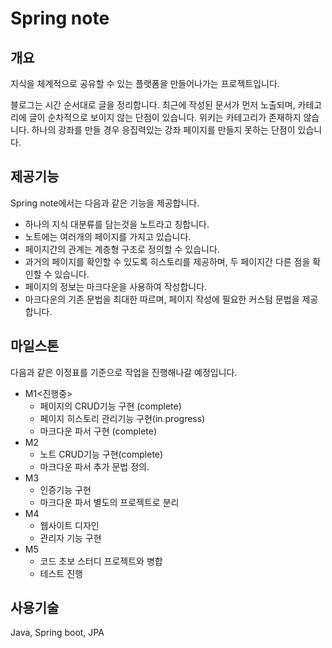 # Spring note

## 개요

지식을 체계적으로 공유할 수 있는 플랫폼을 만들어나가는 프로젝트입니다.

블로그는 시간 순서대로 글을 정리합니다. 최근에 작성된 문서가 먼저 노출되며, 카테고리에 글이 순차적으로 보이지 않는 단점이 있습니다.
위키는 카테고리가 존재하지 않습니다. 하나의 강좌를 만들 경우 응집력있는 강좌 페이지를 만들지 못하는 단점이 있습니다.

## 제공기능

Spring note에서는 다음과 같은 기능을 제공합니다.

- 하나의 지식 대분류를 담는것을 노트라고 칭합니다.
- 노트에는 여러개의 페이지를 가지고 있습니다.
- 페이지간의 관계는 계층형 구조로 정의할 수 있습니다.
- 과거의 페이지를 확인할 수 있도록 히스토리를 제공하며, 두 페이지간 다른 점을 확인할 수 있습니다. 
- 페이지의 정보는 마크다운을 사용하여 작성합니다.
- 마크다운의 기존 문법을 최대한 따르며, 페이지 작성에 필요한 커스텀 문법을 제공합니다.

## 마일스톤

다음과 같은 이정표를 기준으로 작업을 진행해나갈 예정입니다.

- M1<진행중>
    - 페이지의 CRUD기능 구현 (complete)
    - 페이지 히스토리 관리기능 구현(in progress)
    - 마크다운 파서 구현 (complete)
- M2
    - 노트 CRUD기능 구현(complete)
    - 마크다운 파서 추가 문법 정의.
- M3
    - 인증기능 구현
    - 마크다운 파서 별도의 프로젝트로 분리
- M4
    - 웹사이트 디자인
    - 관리자 기능 구현
- M5
    - 코드 초보 스터디 프로젝트와 병합
    - 테스트 진행

## 사용기술

Java, Spring boot, JPA